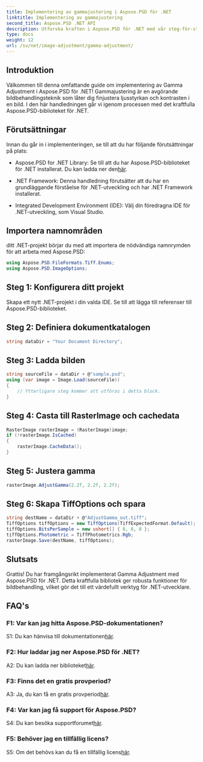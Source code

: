 ```yaml
---
title: Implementering av gammajustering i Aspose.PSD för .NET
linktitle: Implementering av gammajustering
second_title: Aspose.PSD .NET API
description: Utforska kraften i Aspose.PSD för .NET med vår steg-för-steg-guide för implementering av Gamma Adjustment. Finjustera bildens ljusstyrka och kontrast utan ansträngning.
type: docs
weight: 12
url: /sv/net/image-adjustment/gamma-adjustment/
---
```

## Introduktion

Välkommen till denna omfattande guide om implementering av Gamma Adjustment i Aspose.PSD för .NET! Gammajustering är en avgörande bildbehandlingsteknik som låter dig finjustera ljusstyrkan och kontrasten i en bild. I den här handledningen går vi igenom processen med det kraftfulla Aspose.PSD-biblioteket för .NET.

## Förutsättningar

Innan du går in i implementeringen, se till att du har följande förutsättningar på plats:

-  Aspose.PSD for .NET Library: Se till att du har Aspose.PSD-biblioteket för .NET installerat. Du kan ladda ner den[här](https://releases.aspose.com/psd/net/).

- .NET Framework: Denna handledning förutsätter att du har en grundläggande förståelse för .NET-utveckling och har .NET Framework installerat.

- Integrated Development Environment (IDE): Välj din föredragna IDE för .NET-utveckling, som Visual Studio.

## Importera namnområden

ditt .NET-projekt börjar du med att importera de nödvändiga namnrymden för att arbeta med Aspose.PSD:

```csharp
using Aspose.PSD.FileFormats.Tiff.Enums;
using Aspose.PSD.ImageOptions;
```

## Steg 1: Konfigurera ditt projekt

Skapa ett nytt .NET-projekt i din valda IDE. Se till att lägga till referenser till Aspose.PSD-biblioteket.

## Steg 2: Definiera dokumentkatalogen

```csharp
string dataDir = "Your Document Directory";
```

## Steg 3: Ladda bilden

```csharp
string sourceFile = dataDir + @"sample.psd";
using (var image = Image.Load(sourceFile))
{
    // Ytterligare steg kommer att utföras i detta block.
}
```

## Steg 4: Casta till RasterImage och cachedata

```csharp
RasterImage rasterImage = (RasterImage)image;
if (!rasterImage.IsCached)
{
    rasterImage.CacheData();
}
```

## Steg 5: Justera gamma

```csharp
rasterImage.AdjustGamma(2.2f, 2.2f, 2.2f);
```

## Steg 6: Skapa TiffOptions och spara

```csharp
string destName = dataDir + @"AdjustGamma_out.tiff";
TiffOptions tiffOptions = new TiffOptions(TiffExpectedFormat.Default);
tiffOptions.BitsPerSample = new ushort[] { 8, 8, 8 };
tiffOptions.Photometric = TiffPhotometrics.Rgb;
rasterImage.Save(destName, tiffOptions);
```

## Slutsats

Grattis! Du har framgångsrikt implementerat Gamma Adjustment med Aspose.PSD för .NET. Detta kraftfulla bibliotek ger robusta funktioner för bildbehandling, vilket gör det till ett värdefullt verktyg för .NET-utvecklare.

## FAQ's

### F1: Var kan jag hitta Aspose.PSD-dokumentationen?

 S1: Du kan hänvisa till dokumentationen[här](https://reference.aspose.com/psd/net/).

### F2: Hur laddar jag ner Aspose.PSD för .NET?

 A2: Du kan ladda ner biblioteket[här](https://releases.aspose.com/psd/net/).

### F3: Finns det en gratis provperiod?

 A3: Ja, du kan få en gratis provperiod[här](https://releases.aspose.com/).

### F4: Var kan jag få support för Aspose.PSD?

 S4: Du kan besöka supportforumet[här](https://forum.aspose.com/c/psd/34).

### F5: Behöver jag en tillfällig licens?

 S5: Om det behövs kan du få en tillfällig licens[här](https://purchase.aspose.com/temporary-license/).